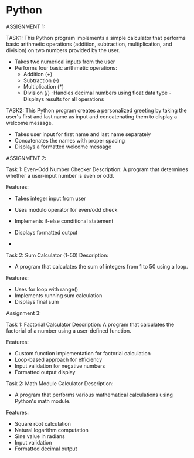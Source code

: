 # Python
ASSIGNMENT 1:

TASK1: 
This Python program implements a simple calculator that performs basic arithmetic operations (addition, subtraction, multiplication, and division) on two numbers provided by the user.

- Takes two numerical inputs from the user
- Performs four basic arithmetic operations:
    - Addition (+)
    - Subtraction (-)
    - Multiplication (*)
    - Division (/)
-Handles decimal numbers using float data type
-Displays results for all operations

TASK2: 
This Python program creates a personalized greeting by taking the user's first and last name as input and concatenating them to display a welcome message.

- Takes user input for first name and last name separately
- Concatenates the names with proper spacing
- Displays a formatted welcome message



ASSIGNMENT 2:

Task 1: Even-Odd Number Checker
Description: 
A program that determines whether a user-input number is even or odd.

Features: 
- Takes integer input from user
- Uses modulo operator for even/odd check
- Implements if-else conditional statement
- Displays formatted output

- 
Task 2: Sum Calculator (1-50)
Description: 
- A program that calculates the sum of integers from 1 to 50 using a loop.

Features: 
- Uses for loop with range()
- Implements running sum calculation
- Displays final sum



Assignment 3:

Task 1: Factorial Calculator
Description: 
A program that calculates the factorial of a number using a user-defined function.

Features: 
- Custom function implementation for factorial calculation
- Loop-based approach for efficiency
- Input validation for negative numbers
- Formatted output display

Task 2: Math Module Calculator
Description:
- A program that performs various mathematical calculations using Python's math module.

Features: 
- Square root calculation
- Natural logarithm computation
- Sine value in radians
- Input validation
- Formatted decimal output


